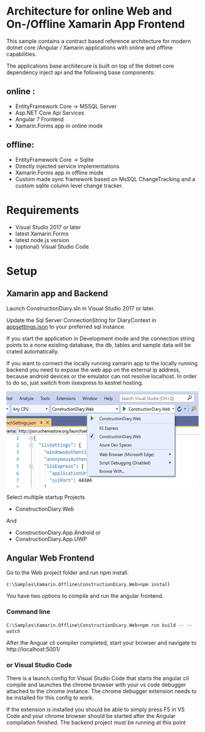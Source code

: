 
# Architecture for online Web and On-/Offline Xamarin App Frontend 

This sample contains a contract based reference architecture for modern dotnet core  /Angular / Xamarin applications with online and offline capabilities.

The applications base architecure is built on top of the dotnet core dependency inject api and the following base components:

## online :
* EntityFramework Core -> MSSQL Server 
* Asp.NET Core Api Services
* Angular 7 Frontend
* Xamarin.Forms app in online mode

## offline:
* EntityFramework Core -> Sqlite
* Directly injected service implementations
* Xamarin.Forms app in offline mode
* Custom made sync framework based on MsSQL ChangeTracking and a custom sqlite column level change tracker.

# Requirements
* Visual Studio 2017 or later
* latest Xamarin.Forms
* latest node.js version
* (optional) Visual Studio Code

# Setup

## Xamarin app and Backend

Launch ConstructionDiary.sln in Visual Studio 2017 or later.

Update the Sql Server ConnectionString for DiaryContext in [appsettings.json](ConstructionDiary.Web\appsettings.json) to your preferred sql instance.

If you start the application in Development mode and the connection string points to a none existing database, the db, tables and sample data will be crated automatically.

If you want to connect the locally running xamarin app to the locally running backend you need to expose the web app on the external ip address, because android devices or the emulator can not resolve localhost. In order to do so, just switch from iisexpress to kestrel hosting.

<img alt="startup selector web" src="startup-select.png" width="564" height="252" />

Select multiple startup Projects

* ConstructionDiary.Web

And
* ConstructionDiary.App.Android or
* ConstructionDiary.App.UWP 


## Angular Web Frontend

Go to the Web project folder and run npm install.
```dos
C:\Samples\Xamarin.Offline\ConstructionDiary.Web>npm install
```

You have two options to compile and run the angular frontend.

### Command line

```dos
C:\Samples\Xamarin.Offline\ConstructionDiary.Web>npm run build -- --watch
```

After the Anguar cli compiler completed, start your browser and navigate to http://localhost:5001/

### or Visual Studio Code

There is a launch.config for Visual Studio Code that starts the angular cli compile and launches the chrome browser with your vs code debugger attached to the chrome instance. The chrome debugger extension needs to be installed for this config to work.

If the extension is installed you should be able to simply press F5 in VS Code and your chrome browser should be started after the Angular compilation finished. The backend project must be running at this point